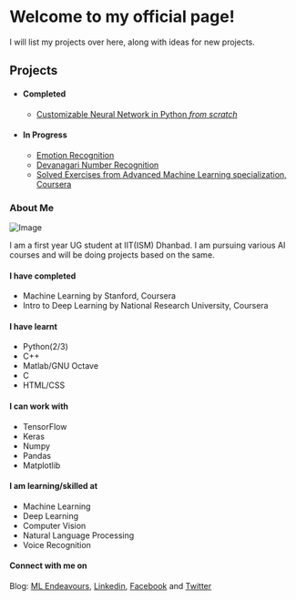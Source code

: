 # Welcome to my official page!

I will list my projects over here, along with ideas for new projects.

## Projects 
- #### Completed
  * [Customizable Neural Network in Python _from scratch_ ](https://github.com/IAmSuyogJadhav/Neural-Network-in-Python-using-Numpy)

- #### In Progress
  * [Emotion Recognition](https://github.com/IAmSuyogJadhav/Emotion-Recognition)
  * [Devanagari Number Recognition](https://github.com/IAmSuyogJadhav/Devanagari-Number-Recognition)
  * [Solved Exercises from Advanced Machine Learning specialization, Coursera](../AML-Specialization-Exercises-Coursera)

### About Me

![Image](https://avatars1.githubusercontent.com/u/30121918?s=460&v=4)

I am a first year UG student at IIT(ISM) Dhanbad. I am pursuing various AI courses and will be doing projects based on the same.

#### I have completed
- Machine Learning by Stanford, Coursera
- Intro to Deep Learning by National Research University, Coursera

#### I have learnt
- Python(2/3)
- C++
- Matlab/GNU Octave
- C
- HTML/CSS

#### I can work with
- TensorFlow
- Keras
- Numpy
- Pandas
- Matplotlib

#### I am learning/skilled at
- Machine Learning
- Deep Learning
- Computer Vision
- Natural Language Processing
- Voice Recognition



#### Connect with me on
Blog: [ML Endeavours](https://www.mlendeavours.wordpress.com), [Linkedin](https://www.linkedin.com/in/IAmSuyogJadhav/), [Facebook](https://www.facebook.com/IAmSuyogJadhav) and [Twitter](https://www.twitter.com/IAmSuyogJadhav)
